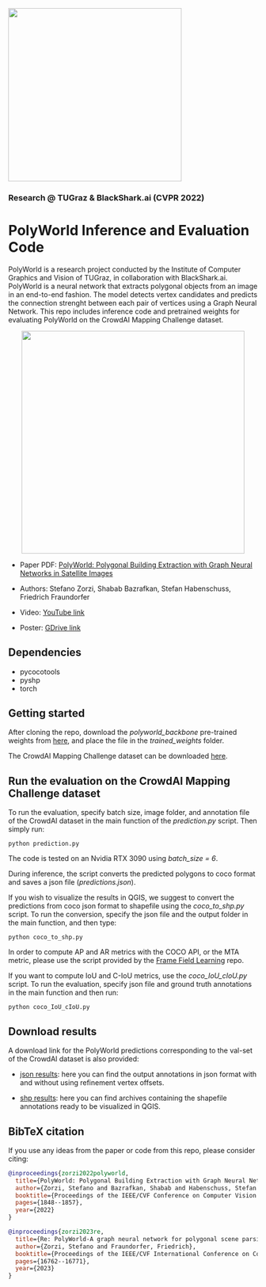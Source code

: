 
<img src="assets/logo.png" width="350">


### Research @ TUGraz & BlackShark.ai (CVPR 2022)

# PolyWorld Inference and Evaluation Code

PolyWorld is a research project conducted by the Institute of Computer Graphics and Vision of TUGraz, in collaboration with BlackShark.ai. PolyWorld is a neural network that extracts polygonal objects from an image in an end-to-end fashion. The model detects vertex candidates and predicts the connection strenght between each pair of vertices using a Graph Neural Network. This repo includes inference code and pretrained weights for evaluating PolyWorld on the CrowdAI Mapping Challenge dataset.

<p align="center">
  <img src="assets/teaser.png" width="450">
</p>

- Paper PDF: [PolyWorld: Polygonal Building Extraction with Graph Neural Networks in Satellite Images](https://arxiv.org/abs/2111.15491)

- Authors: Stefano Zorzi, Shabab Bazrafkan, Stefan Habenschuss, Friedrich Fraundorfer

- Video: [YouTube link](https://youtu.be/C80dojBosLQ)

- Poster: [GDrive link](https://drive.google.com/file/d/1S1i6762r5kEaIe5GVpgTluEC8CfUzqJ0/view?usp=sharing)



## Dependencies

- pycocotools
- pyshp
- torch

## Getting started

After cloning the repo, download the _polyworld_backbone_ pre-trained weights from [here](https://drive.google.com/file/d/1pK7FDg6CphCvSiOyeC2Lx3UEOQ2UPrdj/view?usp=sharing), and place the file in the _trained_weights_ folder.

The CrowdAI Mapping Challenge dataset can be downloaded [here](https://drive.google.com/drive/folders/1pm0wlp0gmSMDgCcDOwl8VGjS9nXfvYUd?usp=sharing).

## Run the evaluation on the CrowdAI Mapping Challenge dataset

To run the evaluation, specify batch size, image folder, and annotation file of the CrowdAI dataset in the main function of the _prediction.py_ script.
Then simply run:

`python prediction.py`

The code is tested on an Nvidia RTX 3090 using _batch_size = 6_.

During inference, the script converts the predicted polygons to coco format and saves a json file (_predictions.json_).

If you wish to visualize the results in QGIS, we suggest to convert the predictions from coco json format to shapefile using the _coco_to_shp.py_ script. 
To run the conversion, specify the json file and the output folder in the main function, and then type:

`python coco_to_shp.py`

In order to compute AP and AR metrics with the COCO API, or the MTA metric, please use the script provided by the [Frame Field Learning](https://github.com/Lydorn/Polygonization-by-Frame-Field-Learning) repo.

If you want to compute IoU and C-IoU metrics, use the _coco_IoU_cIoU.py_ script. To run the evaluation, specify json file and ground truth annotations in the main function and then run:

`python coco_IoU_cIoU.py`
 
## Download results

A download link for the PolyWorld predictions corresponding to the val-set of the CrowdAI dataset is also provided:

- [json results](https://drive.google.com/drive/folders/1Btau6_4y04GfNTC1uY_c_UTzH4D5k8D4?usp=sharing): here you can find the output annotations in json format with and without using refinement vertex offsets.

- [shp results](https://drive.google.com/drive/folders/1_AsNVYv-el-yu_ib-54PkYRMQSkz1PJe?usp=sharing): here you can find archives containing the shapefile annotations ready to be visualized in QGIS.

## BibTeX citation

If you use any ideas from the paper or code from this repo, please consider citing:

```bibtex
@inproceedings{zorzi2022polyworld,
  title={PolyWorld: Polygonal Building Extraction with Graph Neural Networks in Satellite Images},
  author={Zorzi, Stefano and Bazrafkan, Shabab and Habenschuss, Stefan and Fraundorfer, Friedrich},
  booktitle={Proceedings of the IEEE/CVF Conference on Computer Vision and Pattern Recognition},
  pages={1848--1857},
  year={2022}
}

@inproceedings{zorzi2023re,
  title={Re: PolyWorld-A graph neural network for polygonal scene parsing},
  author={Zorzi, Stefano and Fraundorfer, Friedrich},
  booktitle={Proceedings of the IEEE/CVF International Conference on Computer Vision},
  pages={16762--16771},
  year={2023}
}
```
